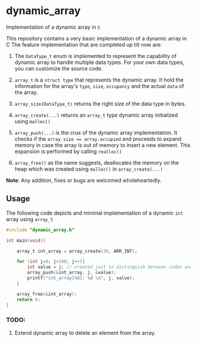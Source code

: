 # dynamic_array
Implementation of a dynamic array in c 

This repository contains a very basic implementation of a dynamic array in C
The feature implementation that are completed up till now are: 

1. The `DataType_t` enum is implemented to represent the capability of dynamic array to handle multiple data types. For your own data types, you can customize the source code.

2. `array_t` is a `struct type` that represents the dynamic array. It hold the information for the array's `type`, `size`, `occupancy` and the actual `data` of the array.

3. `array_size(DataType_t)` returns the right size of the data type in bytes.

4. `array_create(...)` returns an `array_t` type dynamic array initialized using `malloc()`

5. `array_push(...)` is the crux of the dynamic array implementation. It checks if the `array.size == array.occupied` and proceeds to expand memory in case the array is out of memory to insert a new element. This expansion is performed by calling `realloc()`

6. `array_free()` as the name suggests, deallocates the memory on the heap which was created using `malloc()` in `array_create(...)`

**Note**: Any addition, fixes or bugs are welcomed wholeheartedly. 

## **Usage**
The following code depicts and minimal implementation of a dynamic `int` array using `array_t`

```c
#include "dynamic_array.h"

int main(void){

    array_t int_array = array_create(30, ARR_INT);

    for (int j=0; j<100; j++){
        int value = j; // created just to distinguish between index and value
        array_push(&int_array, j, &value);
        printf("int_array[%d]: %d \n", j, value);
    }

    array_free(&int_array);
    return 0;
}
```

### **TODO:**

1. Extend dynamic array to delete an element from the array. 